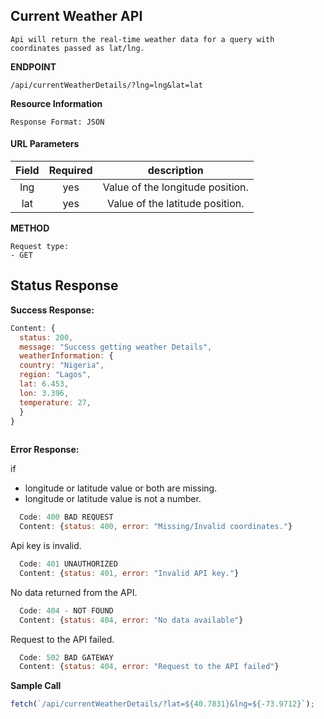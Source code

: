 Current Weather API 
----
```
Api will return the real-time weather data for a query with coordinates passed as lat/lng.
```
**ENDPOINT** 
```
/api/currentWeatherDetails/?lng=lng&lat=lat
```

**Resource Information**
```
Response Format: JSON
```


#### URL Parameters
Field|Required|description
:-----:|:-----:|:-----:
lng|yes| Value of the longitude position.
lat|yes| Value of the latitude position.

**METHOD** 
```
Request type: 
- GET
```
Status Response
---

**Success Response:**
```javascript
Content: {
  status: 200,
  message: "Success getting weather Details",
  weatherInformation: {
  country: "Nigeria",
  region: "Lagos",
  lat: 6.453,
  lon: 3.396,
  temperature: 27,
  }
}
     
```

**Error Response:**

if
* longitude or latitude value or both are missing.
* longitude or latitude value is not a number.
```javascript
  Code: 400 BAD REQUEST
  Content: {status: 400, error: "Missing/Invalid coordinates."}
```
Api key is invalid. 

```javascript
  Code: 401 UNAUTHORIZED
  Content: {status: 401, error: "Invalid API key."}
```
No data returned from the API.

```javascript
  Code: 404 - NOT FOUND
  Content: {status: 404, error: "No data available"} 
```
Request to the API failed.
```javascript
  Code: 502 BAD GATEWAY
  Content: {status: 404, error: "Request to the API failed"}
```

**Sample Call** 
```javascript
fetch(`/api/currentWeatherDetails/?lat=${40.7831}&lng=${-73.9712}`);
```

